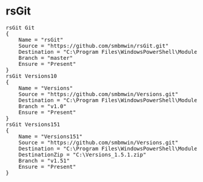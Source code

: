 rsGit
=====
<pre>
rsGit Git
{
    Name = "rsGit"
    Source = "https://github.com/smbmwin/rsGit.git"
    Destination = "C:\Program Files\WindowsPowerShell\Modules\"
    Branch = "master"
    Ensure = "Present"
}
rsGit Versions10
{
    Name = "Versions"
    Source = "https://github.com/smbmwin/Versions.git"
    Destination = "C:\Program Files\WindowsPowerShell\Modules\1.0\"
    Branch = "v1.0"
    Ensure = "Present"
}
rsGit Versions151
{
    Name = "Versions151"
    Source = "https://github.com/smbmwin/Versions.git"
    Destination = "C:\Program Files\WindowsPowerShell\Modules\1.51\"
    DestinationZip = "C:\Versions_1.5.1.zip"
    Branch = "v1.51"
    Ensure = "Present"
}
</pre>